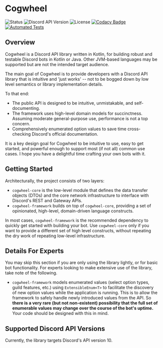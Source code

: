 # Cogwheel
![Status](https://img.shields.io/badge/Status-In%20Development-orange?style=flat)
![Discord API Version](https://img.shields.io/badge/Discord%20API%20Version-v10-green?style=flat)
![License](https://img.shields.io/badge/License-MIT-blue?style=flat)
[![Codacy Badge](https://app.codacy.com/project/badge/Grade/dc99d8c35fe94c87a427a07499135cd0)](https://app.codacy.com/gh/dark-comet/Cogwheel/dashboard?utm_source=gh&utm_medium=referral&utm_content=&utm_campaign=Badge_grade)
[![Automated Tests](https://github.com/dark-comet/Cogwheel/actions/workflows/automated-tests.yml/badge.svg)](https://github.com/dark-comet/Cogwheel/actions/workflows/automated-tests.yml)

## Overview
Cogwheel is a Discord API library written in Kotlin, for building robust and testable 
Discord bots in Kotlin or Java. Other JVM-based languages may be supported but are not the 
intended target audience.

The main goal of Cogwheel is to provide developers with a Discord API library that is intuitive and 
'just works' -- not to be bogged down by low level semantics or library implementation details. 

To that end:
- The public API is designed to be intuitive, unmistakable, and self-documenting.
- The framework uses high-level domain models for succinctness. Assuming moderate general-purpose use, 
  performance is not a top concern.
- Comprehensively enumerated option values to save time cross-checking Discord's 
  official documentation.

It is a key design goal for Cogwheel to be intuitive to use, easy to get started, 
and powerful enough to support most (if not all) common use cases. I hope you have 
a delightful time crafting your own bots with it.

[//]: # (## Example Code)


## Getting Started
Architecturally, the project consists of two layers: 
- `cogwheel-core` is the low-level module that defines the data transfer objects (DTOs) 
   and the core network infrastructure to interface with Discord's REST and Gateway APIs.
- `cogwheel-framework` builds on top of `cogwheel-core`, providing a set of opinionated, 
   high-level, domain-driven language constructs. 

In most cases, `cogwheel-framework` is the recommended dependency to quickly get started 
with building your bot. Use `cogwheel-core` only if you want to provide a different set of 
high level constructs, without repeating the dry work of repeating low-level infrastructure.


## Details For Experts
You may skip this section if you are only using the library lightly, or for basic bot functionality.
For experts looking to make extensive use of the library, take note of the following.

- `cogwheel-framework` models enumerated values (select option types, guild features, etc.)
  using `ExtensibleEnum<T>` to facilitate the discovery of new option values while the application is
  running. This is to allow the framework to safely handle newly introduced values from the 
  API. So **there is a very rare (but not non-existent) possibility that the full set of enumerable 
  values may change over the course of the bot's uptime.** Your code should be designed with this
  in mind. 


## Supported Discord API Versions
Currently, the library targets Discord's API version 10.


[//]: # (## How to Contribute)